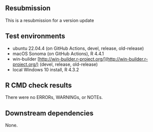 ## Resubmission

This is a resubmission for a version update

## Test environments

* ubuntu 22.04.4 (on GitHub Actions, devel, release, old-release)
* macOS Sonoma (on GitHub Actions), R 4.4.1
* win-builder [http://win-builder.r-project.org/](http://win-builder.r-project.org/) (devel, release, old-release)
* local Windows 10 install, R 4.3.2

## R CMD check results

There were no ERRORs, WARNINGs, or NOTEs.
  
## Downstream dependencies

None.